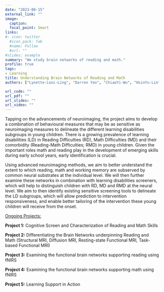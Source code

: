 ```yaml
---
date: "2023-08-15"
external_link: ""
image:
  caption:
  focal_point: Smart
links:
#- icon: twitter
  #icon_pack: fab
  #name: Follow
  #url: ""
#slides: example
summary: "We study brain networks of reading and math."
profile: true 
tags:
- Learning
title: Understanding Brain Networks of Reading and Math 
authors: ["Lynette-Looi-Ling", "Darren Yeo", "ChiaoYi-Wu", "HsinYu-Lin", "Chua-Wei-Ting-Serena", "Wilson-Lim", "Beth O'Brien", "Annabel-Chen"]

url_code: ""
url_pdf: ""
url_slides: ""
url_video: ""
---
```


Tapping on the advancements of neuroimaging, the project aims to develop a combination of behavioural measures that may be as sensitive as neuroimaging measures to delineate the different learning disabilities subgroups in young children. There is a growing prevalence of learning disabilities (LD) in Reading Difficulties (RD), Math Difficulties (MD) and their comorbidity (Reading-Math Difficulties; RMD) in young children. Given the important roles math and reading play in the development of emerging skills during early school years, early identification is crucial.

Using advanced neuroimaging methods, we aim to better understand the extent to which reading, math and working memory are subserved by common neural substrates at the individual level. We will then further examine these networks in combination with learning disabilities screeners, which will help to distinguish children with RD, MD and RMD at the neural level. We aim to then identify existing sensitive screening tools to delineate the LD subgroups, which will allow prediction to intervention responsiveness, and enable better tailoring of the intervention these young children will receive from the onset.

<u>Ongoing Projects:</u>

<b>Project 1:</b> Cognitive Screen and Characterization of Reading and Math Skills

<b>Project 2:</b> Differentiating the Brain Networks underpinning Reading and Math (Structural MRI, Diffusion MRI, Resting-state Functional MRI, Task-based Functional MRI)

<b>Project 3:</b> Examining the functional brain networks supporting reading using fNIRS

<b>Project 4:</b> Examining the functional brain networks supporting math using fNIRS

<b>Project 5:</b> Learning Support in Action
